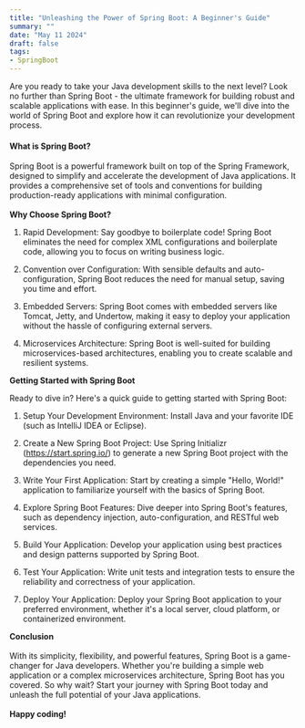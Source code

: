 ```yaml
---
title: "Unleashing the Power of Spring Boot: A Beginner's Guide"
summary: ""
date: "May 11 2024"
draft: false
tags:
- SpringBoot
---
```


Are you ready to take your Java development skills to the next level? Look no further than Spring Boot - the ultimate framework for building robust and scalable applications with ease. In this beginner's guide, we'll dive into the world of Spring Boot and explore how it can revolutionize your development process.

#### What is Spring Boot?

Spring Boot is a powerful framework built on top of the Spring Framework, designed to simplify and accelerate the development of Java applications. It provides a comprehensive set of tools and conventions for building production-ready applications with minimal configuration.
<br><br>
**Why Choose Spring Boot?**

1. Rapid Development: Say goodbye to boilerplate code! Spring Boot eliminates the need for complex XML configurations and boilerplate code, allowing you to focus on writing business logic.

2. Convention over Configuration: With sensible defaults and auto-configuration, Spring Boot reduces the need for manual setup, saving you time and effort.

3. Embedded Servers: Spring Boot comes with embedded servers like Tomcat, Jetty, and Undertow, making it easy to deploy your application without the hassle of configuring external servers.

4. Microservices Architecture: Spring Boot is well-suited for building microservices-based architectures, enabling you to create scalable and resilient systems.

**Getting Started with Spring Boot**
<br>

Ready to dive in? Here's a quick guide to getting started with Spring Boot:

1. Setup Your Development Environment: Install Java and your favorite IDE (such as IntelliJ IDEA or Eclipse).

2. Create a New Spring Boot Project: Use Spring Initializr (https://start.spring.io/) to generate a new Spring Boot project with the dependencies you need.

3. Write Your First Application: Start by creating a simple "Hello, World!" application to familiarize yourself with the basics of Spring Boot.

4. Explore Spring Boot Features: Dive deeper into Spring Boot's features, such as dependency injection, auto-configuration, and RESTful web services.

5. Build Your Application: Develop your application using best practices and design patterns supported by Spring Boot.

6. Test Your Application: Write unit tests and integration tests to ensure the reliability and correctness of your application.

7. Deploy Your Application: Deploy your Spring Boot application to your preferred environment, whether it's a local server, cloud platform, or containerized environment.

**Conclusion**
<br><br>
With its simplicity, flexibility, and powerful features, Spring Boot is a game-changer for Java developers. Whether you're building a simple web application or a complex microservices architecture, Spring Boot has you covered. So why wait? Start your journey with Spring Boot today and unleash the full potential of your Java applications.
<br><br>
**Happy coding!**